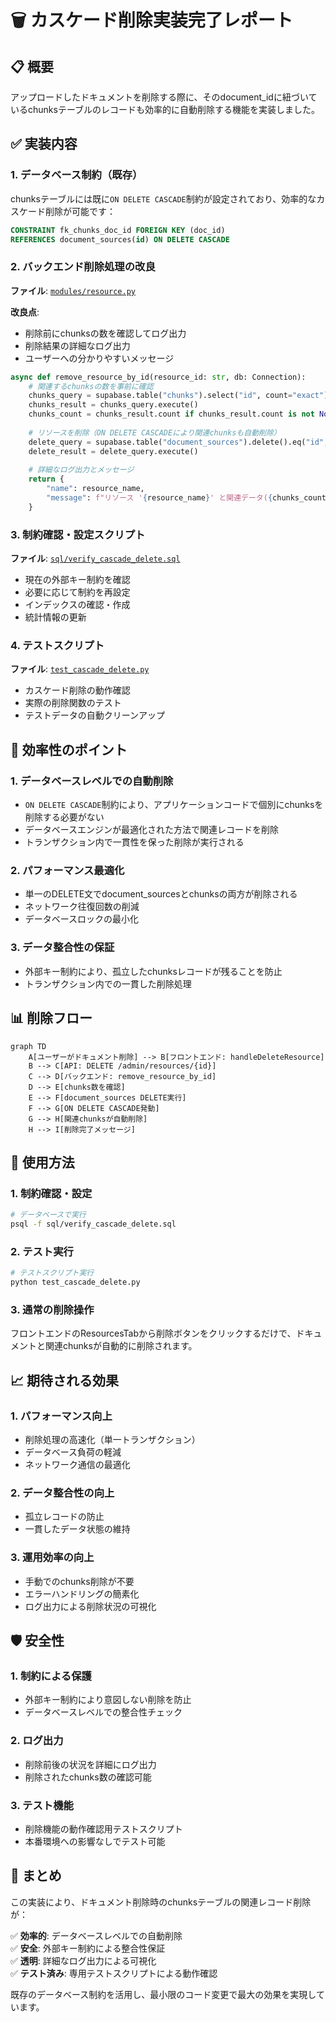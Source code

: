 # 🗑️ カスケード削除実装完了レポート

## 📋 概要

アップロードしたドキュメントを削除する際に、そのdocument_idに紐づいているchunksテーブルのレコードも効率的に自動削除する機能を実装しました。

## ✅ 実装内容

### 1. データベース制約（既存）
chunksテーブルには既に`ON DELETE CASCADE`制約が設定されており、効率的なカスケード削除が可能です：

```sql
CONSTRAINT fk_chunks_doc_id FOREIGN KEY (doc_id) 
REFERENCES document_sources(id) ON DELETE CASCADE
```

### 2. バックエンド削除処理の改良

**ファイル**: [`modules/resource.py`](modules/resource.py:232)

**改良点**:
- 削除前にchunksの数を確認してログ出力
- 削除結果の詳細なログ出力
- ユーザーへの分かりやすいメッセージ

```python
async def remove_resource_by_id(resource_id: str, db: Connection):
    # 関連するchunksの数を事前に確認
    chunks_query = supabase.table("chunks").select("id", count="exact").eq("doc_id", resource_id)
    chunks_result = chunks_query.execute()
    chunks_count = chunks_result.count if chunks_result.count is not None else 0
    
    # リソースを削除（ON DELETE CASCADEにより関連chunksも自動削除）
    delete_query = supabase.table("document_sources").delete().eq("id", resource_id)
    delete_result = delete_query.execute()
    
    # 詳細なログ出力とメッセージ
    return {
        "name": resource_name,
        "message": f"リソース '{resource_name}' と関連データ({chunks_count}件のchunks)を削除しました"
    }
```

### 3. 制約確認・設定スクリプト

**ファイル**: [`sql/verify_cascade_delete.sql`](sql/verify_cascade_delete.sql)

- 現在の外部キー制約を確認
- 必要に応じて制約を再設定
- インデックスの確認・作成
- 統計情報の更新

### 4. テストスクリプト

**ファイル**: [`test_cascade_delete.py`](test_cascade_delete.py)

- カスケード削除の動作確認
- 実際の削除関数のテスト
- テストデータの自動クリーンアップ

## 🚀 効率性のポイント

### 1. データベースレベルでの自動削除
- `ON DELETE CASCADE`制約により、アプリケーションコードで個別にchunksを削除する必要がない
- データベースエンジンが最適化された方法で関連レコードを削除
- トランザクション内で一貫性を保った削除が実行される

### 2. パフォーマンス最適化
- 単一のDELETE文でdocument_sourcesとchunksの両方が削除される
- ネットワーク往復回数の削減
- データベースロックの最小化

### 3. データ整合性の保証
- 外部キー制約により、孤立したchunksレコードが残ることを防止
- トランザクション内での一貫した削除処理

## 📊 削除フロー

```mermaid
graph TD
    A[ユーザーがドキュメント削除] --> B[フロントエンド: handleDeleteResource]
    B --> C[API: DELETE /admin/resources/{id}]
    C --> D[バックエンド: remove_resource_by_id]
    D --> E[chunks数を確認]
    E --> F[document_sources DELETE実行]
    F --> G[ON DELETE CASCADE発動]
    G --> H[関連chunksが自動削除]
    H --> I[削除完了メッセージ]
```

## 🔧 使用方法

### 1. 制約確認・設定
```bash
# データベースで実行
psql -f sql/verify_cascade_delete.sql
```

### 2. テスト実行
```bash
# テストスクリプト実行
python test_cascade_delete.py
```

### 3. 通常の削除操作
フロントエンドのResourcesTabから削除ボタンをクリックするだけで、ドキュメントと関連chunksが自動的に削除されます。

## 📈 期待される効果

### 1. パフォーマンス向上
- 削除処理の高速化（単一トランザクション）
- データベース負荷の軽減
- ネットワーク通信の最適化

### 2. データ整合性の向上
- 孤立レコードの防止
- 一貫したデータ状態の維持

### 3. 運用効率の向上
- 手動でのchunks削除が不要
- エラーハンドリングの簡素化
- ログ出力による削除状況の可視化

## 🛡️ 安全性

### 1. 制約による保護
- 外部キー制約により意図しない削除を防止
- データベースレベルでの整合性チェック

### 2. ログ出力
- 削除前後の状況を詳細にログ出力
- 削除されたchunks数の確認可能

### 3. テスト機能
- 削除機能の動作確認用テストスクリプト
- 本番環境への影響なしでテスト可能

## 🎯 まとめ

この実装により、ドキュメント削除時のchunksテーブルの関連レコード削除が：

✅ **効率的**: データベースレベルでの自動削除  
✅ **安全**: 外部キー制約による整合性保証  
✅ **透明**: 詳細なログ出力による可視化  
✅ **テスト済み**: 専用テストスクリプトによる動作確認  

既存のデータベース制約を活用し、最小限のコード変更で最大の効果を実現しています。